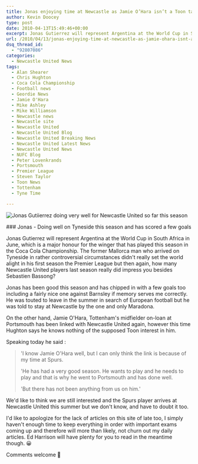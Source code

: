 ```yaml
---
title: Jonas enjoying time at Newcastle as Jamie O’Hara isn’t a Toon target?
author: Kevin Doocey
type: post
date: 2010-04-13T15:49:46+00:00
excerpt: Jonas Gutierrez will represent Argentina at the World Cup in South Africa in June, which is a major honour for the winger that has played this season in the Coca Cola Championship....
url: /2010/04/13/jonas-enjoying-time-at-newcastle-as-jamie-ohara-isnt-a-toon-target/
dsq_thread_id:
  - "92807086"
categories:
  - Newcastle United News
tags:
  - Alan Shearer
  - Chris Hughton
  - Coca Cola Championship
  - Football news
  - Geordie News
  - Jamie O'Hara
  - Mike Ashley
  - Mike Williamson
  - Newcastle news
  - Newcastle site
  - Newcastle United
  - Newcastle United Blog
  - Newcastle United Breaking News
  - Newcastle United Latest News
  - Newcastle United News
  - NUFC Blog
  - Peter Lovenkrands
  - Portsmouth
  - Premier League
  - Steven Taylor
  - Toon News
  - Tottenham
  - Tyne Time

---
```

![Jonas Gutiierrez doing very well for Newcastle United so far this season](http://static.guim.co.uk/sys-images/Football/Pix/pictures/2009/11/8/1257687255451/Jonas-Gutierrez-celebrate-001.jpg)

### Jonas - Doing well on Tyneside this season and has scored a few goals

Jonas Gutierrez will represent Argentina at the World Cup in South Africa in June, which is a major honour for the winger that has played this season in the Coca Cola Championship. The former Mallorca man who arrived on Tyneside in rather controversial circumstances didn't really set the world alight in his first season the Premier League but then again, how many Newcastle  United players last season really did impress you besides Sebastien Bassong?

Jonas has been good this season and has chipped in with a few goals too including a fairly nice one against Barnsley if memory serves me correctly. He was touted to leave in the summer in search of European football but he was told to stay at Newcastle by the one and only Maradona.

On the other hand, Jamie O'Hara, Tottenham's midfielder on-loan at Portsmouth has been linked with Newcastle United again, however this time Hughton says he knows nothing of the supposed Toon interest in him.

Speaking today he said :

> 'I know Jamie O'Hara well, but I can only think the link is because of my time at Spurs.
>
> 'He has had a very good season. He wants to play and he needs to play and that is why he went to Portsmouth and has done well.
>
> 'But there has not been anything from us on him.'

We'd like to think we are still interested and the Spurs player arrives at Newcastle United this summer but we don't know, and have to doubt it too.

I'd like to apologize for the lack of articles on this site of late too, I simply haven't enough time to keep everything in order with important exams coming up and therefore will more than likely, not churn out my daily articles. Ed Harrison will have plenty for you to read in the meantime though. 😀

Comments welcome 🙂
